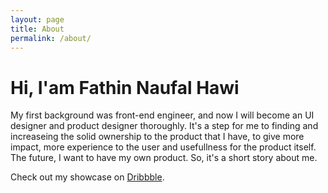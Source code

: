 ```yaml
---
layout: page
title: About
permalink: /about/
---
```


<h1>Hi, I'am Fathin Naufal Hawi</h1>

My first background was front-end engineer, and now I will become an UI designer and product designer thoroughly. It's a step for me to finding and increaseing the solid ownership to the product that I have, to give more impact, more experience to the user and usefullness for the product itself. The future, I want to have my own product. So, it's a short story about me.

Check out my showcase on [Dribbble](https://dribbble.com/fnaufalh).
